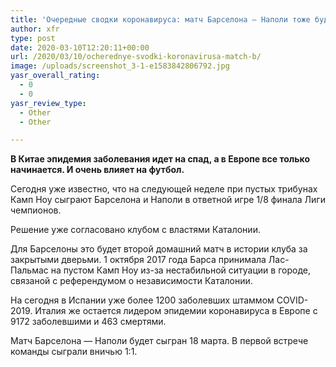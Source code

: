```yaml
---
title: 'Очередные сводки коронавируса: матч Барселона — Наполи тоже будет сыгран без зрителей'
author: xfr
type: post
date: 2020-03-10T12:20:11+00:00
url: /2020/03/10/ocherednye-svodki-koronavirusa-match-b/
image: /uploads/screenshot_3-1-e1583842806792.jpg
yasr_overall_rating:
  - 0
  - 0
yasr_review_type:
  - Other
  - Other

---
```

**В Китае эпидемия заболевания идет на спад, а в Европе все только начинается. И очень влияет на футбол.**

Сегодня уже известно, что на следующей неделе при пустых трибунах Камп Ноу сыграют Барселона и Наполи в ответной игре 1/8 финала Лиги чемпионов.

Решение уже согласовано клубом с властями Каталонии.

Для Барселоны это будет второй домашний матч в истории клуба за закрытыми дверьми. 1 октября 2017 года Барса принимала Лас-Пальмас на пустом Камп Ноу из-за нестабильной ситуации в городе, связаной с референдумом о независимости Каталонии.

На сегодня в Испании уже более 1200 заболевших штаммом COVID-2019. Италия же остается лидером эпидемии коронавируса в Европе с 9172 заболевшими и 463 смертями.

Матч Барселона &#8212; Наполи будет сыгран 18 марта. В первой встрече команды сыграли вничью 1:1.